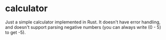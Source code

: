 # calculator

Just a simple calculator implemented in Rust. It doesn't have error handling, and doesn't support parsing negative numbers (you can always write (0 - 5) to get -5).
